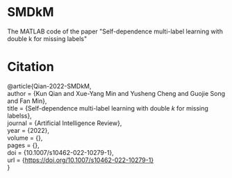 # SMDkM
The MATLAB code of the paper "Self-dependence multi-label learning with double k for missing labels"
# Citation
@article{Qian-2022-SMDkM,  
    author		= {Kun Qian and Xue-Yang Min and Yusheng Cheng and Guojie Song and Fan Min},  
    title		  = {Self-dependence multi-label learning with double $k$ for missing labelss},  
    journal		= {Artificial Intelligence Review},  
    year		  = {2022},  
    volume		= {},  
    pages		  = {},  
    doi			  = {10.1007/s10462-022-10279-1},  
	  url			  = {https://doi.org/10.1007/s10462-022-10279-1}  
}
